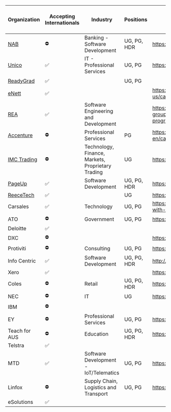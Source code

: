| Organization  | Accepting Internationals | Industry                                          | Positions   | The section you're after                          | Cut the crap link |
|---------------|--------------------------|---------------------------------------------------|-------------|---------------------------------------------------|-------------------|
| [NAB](https://www.nab.com.au/about-us)           |     ⛔️      | Banking - Software Development                    | UG, PG, HDR | https://www.nab.com.au/careers | [💰](http://careers.nab.com.au/aw/en/filter/?search-keyword=&location=aust%20-%20vic%20metro&category=developers%2fprogrammers&category=devops&category=digital%20%26%20innovation&category=engineering%20-%20network&category=engineering%20-%20software&category=information%20%26%20communication%20technology&job-mail-subscribe-privacy=agree)                           |
| [Unico](https://www.unico.com.au/company)         |      ✅     | IT - Professional Services                        | UG, PG      | https://www.unico.com.au | [☎️](https://www.unico.com.au/graduate-program)                        |
| [ReadyGrad](https://www.readygrad.com.au/ourstory)     |     ✅      |                                                   | UG, PG      |                                                    | [💻](https://www.readygrad.com.au/internship-program) |
| [eNett](https://www.enett.com/about-us)         |     ✅      |                                                   |             | https://www.enett.com/about-us/careers            | [☁](https://jobs.lever.co/enett/f743c7c0-d0b2-48a5-a56d-9c9e60263ff2) |
| [REA](https://www.rea-group.com/company/about-us/)           |     ✅      | Software Engineering and Development              |             | https://www.rea-group.com/careers/graduate-programs/      | [🏡](https://www.rea-group.com/careers/graduate-programs/#graduate-programs) |
| [Accenture](https://www.accenture.com/au-en/about/company-index)    |     ⛔️      | Professional Services                             | PG          | https://www.accenture.com/au-en/careers/graduate-programs | [🛠](https://www.accenture.com/au-en/careers/jobsearch?jk=Melbourne) |
| [IMC Trading](https://www.imc.com/ap/about-us)   |     ⛔️      | Technology, Finance, Markets, Proprietary Trading | UG          | https://www.imc.com/ap/careers                            | [📈](https://www.imc.com/ap/careers/graduates/) |
| [PageUp](https://www.pageuppeople.com/about-us/)        |     ✅      | Software Development                              | UG, PG, HDR | https://grad.pageuppeople.com/                            | [📊](https://grad.pageuppeople.com/en/search/?search-keyword=&location=Melbourne) | 
| [ReeceTech](https://www.reecetech.com.au)     |     ✅      |                                                   | UG          | https://www.reecetech.com.au/                             | [🛁](https://reece.wd3.myworkdayjobs.com/en-US/reecetech_careers/) |
| Carsales      |     ✅      | Technology                                        | UG, PG      | https://www.carsales.com.au/work-with-us/                 |
| ATO           |      ⛔️      | Government                                        | UG, PG      | https://www.ato.gov.au/careers                            |
| Deloitte      |       ✅       |                                                   |             |                                                   |
| DXC           |      ⛔️      |                                                   |             | https://www.dxc.technology/au                             |
| Protiviti     |      ⛔️      | Consulting                                        | UG, PG      | https://www.protiviti.com/AU-en                   |
| Info Centric  |       ✅       | Software Development                              | UG, PG, HDR | http://www.infocentric.com.au                     |
| Xero          |      ✅       |                                                   |             | https://www.xero.com                                      |
| Coles         |      ⛔️      | Retail                                            | UG, PG, HDR | https://www.colescareers.com.au                           |
| NEC           |      ⛔️      | IT                                                | UG          | https://www.nec.com.au/                                   |
| IBM           |      ⛔️      |                                                   |             |                                                   |
| EY            |      ⛔️      | Professional Services                             | UG, PG      | https://www.ey.com/au/en/home                             |
| Teach for AUS |      ⛔️      | Education                                         | UG, PG, HDR | https://www.teachforaustralia.org                         |
| Telstra       |       ✅      |                                                   |             |                                                   |
| MTD           |       ✅     | Software Development - IoT/Telematics             | UG, PG      | https://www.mtdata.com.au                                 |
| Linfox        |      ⛔️      | Supply Chain, Logistics and Transport             | UG, PG      | https://www.linfox.com/careers/                           |
| eSolutions    |      ✅      |                                                   |             |                                                   |
